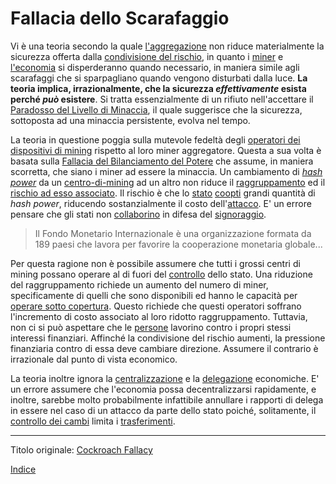 # Fallacia dello Scarafaggio



Vi è una teoria secondo la quale [l'aggregazione](ch101-glossary.md#aggregazione) non riduce materialmente la sicurezza offerta dalla [condivisione del rischio](ch016-risk-sharing-principle.md), in quanto i [miner](ch101-glossary.md#miner) e [l'economia](ch101-glossary.md#economia) si disperderanno quando necessario, in maniera simile agli scarafaggi che si sparpagliano quando vengono disturbati dalla luce. **La teoria implica, irrazionalmente, che la sicurezza _effettivamente_ esista perché _può_ esistere**. Si tratta essenzialmente di un rifiuto nell'accettare il [Paradosso del Livello di Minaccia](ch033-threat-level-paradox.md), il quale suggerisce che la sicurezza, sottoposta ad una minaccia persistente, evolva nel tempo.

La teoria in questione poggia sulla mutevole fedeltà degli [operatori dei dispositivi di mining](ch101-glossary.md#operatore-di-dispositivo-di-mining) rispetto al loro miner aggregatore. Questa a sua volta è basata sulla [Fallacia del Bilanciamento del Potere](ch042-balance-of-power-fallacy.md) che assume, in maniera scorretta, che siano i miner ad essere la minaccia. Un cambiamento di [_hash power_](ch101-glossary.md#hash-power) da un [centro-di-mining](ch101-glossary.md#centro-di-mining-mine) ad un altro non riduce il [raggruppamento](ch101-glossary.md#raggruppamento-pooling) ed il [rischio ad esso associato](ch039-pooling-pressure-risk.md). Il rischio è che lo [stato](ch101-glossary.md#) [coopti](ch101-glossary.md#cooptazione-co-option) grandi quantità di _hash power_, riducendo sostanzialmente il costo dell'[attacco](ch101-glossary.md#attacco). E' un errore pensare che gli stati non [collaborino](http://www.imf.org/external/index.htm) in difesa del [signoraggio](https://en.wikipedia.org/wiki/Seigniorage).

> Il Fondo Monetario Internazionale è una organizzazione formata da 189 paesi che lavora per favorire la cooperazione monetaria globale...

Per questa ragione non è possibile assumere che tutti i grossi centri di mining possano operare al di fuori del [controllo](ch101-glossary.md#potere) dello stato. Una riduzione del raggruppamento richiede un aumento del numero di miner, specificamente di quelli che sono disponibili ed hanno le capacità per [operare sotto copertura](https://www.theatlantic.com/magazine/archive/2017/09/big-in-venezuela/534177/). Questo richiede che questi operatori soffrano l'incremento di costo associato al loro ridotto raggruppamento. Tuttavia, non ci si può aspettare che le [persone](ch101-glossary.md#persona) lavorino contro i propri stessi interessi finanziari. Affinché la condivisione del rischio aumenti, la pressione finanziaria contro di essa deve cambiare direzione. Assumere il contrario è irrazionale dal punto di vista economico.

La teoria inoltre ignora la [centralizzazione](ch101-glossary.md#centralizzazione) e la [delegazione](ch101-glossary.md#delegazione) economiche. E' un errore assumere che l'economia possa decentralizzarsi rapidamente, e inoltre, sarebbe molto probabilmente infattibile annullare i rapporti di delega in essere nel caso di un attacco da parte dello stato poiché, solitamente, il [controllo dei cambi](https://en.wikipedia.org/wiki/Foreign_exchange_controls) limita i [trasferimenti](ch101-glossary.md#trasferimento).

---

Titolo originale: [Cockroach Fallacy](https://github.com/libbitcoin/libbitcoin-system/wiki/Cockroach-Fallacy)

[Indice](/README.md)
